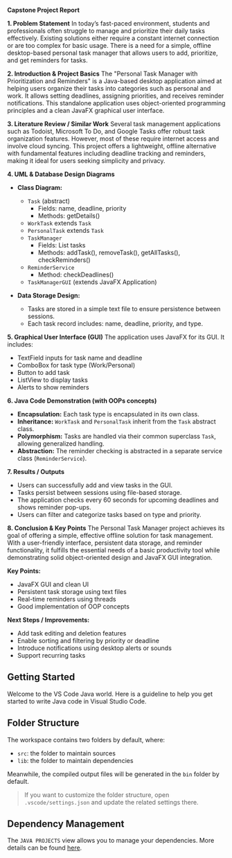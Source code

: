 **Capstone Project Report**

**1. Problem Statement**
In today’s fast-paced environment, students and professionals often struggle to manage and prioritize their daily tasks effectively. Existing solutions either require a constant internet connection or are too complex for basic usage. There is a need for a simple, offline desktop-based personal task manager that allows users to add, prioritize, and get reminders for tasks.

**2. Introduction & Project Basics**
The "Personal Task Manager with Prioritization and Reminders" is a Java-based desktop application aimed at helping users organize their tasks into categories such as personal and work. It allows setting deadlines, assigning priorities, and receives reminder notifications. This standalone application uses object-oriented programming principles and a clean JavaFX graphical user interface.

**3. Literature Review / Similar Work**
Several task management applications such as Todoist, Microsoft To Do, and Google Tasks offer robust task organization features. However, most of these require internet access and involve cloud syncing. This project offers a lightweight, offline alternative with fundamental features including deadline tracking and reminders, making it ideal for users seeking simplicity and privacy.

**4. UML & Database Design Diagrams**
- **Class Diagram:**
  - `Task` (abstract)
    - Fields: name, deadline, priority
    - Methods: getDetails()
  - `WorkTask` extends `Task`
  - `PersonalTask` extends `Task`
  - `TaskManager`
    - Fields: List<Task> tasks
    - Methods: addTask(), removeTask(), getAllTasks(), checkReminders()
  - `ReminderService`
    - Method: checkDeadlines()
  - `TaskManagerGUI` (extends JavaFX Application)

- **Data Storage Design:**
  - Tasks are stored in a simple text file to ensure persistence between sessions.
  - Each task record includes: name, deadline, priority, and type.

**5. Graphical User Interface (GUI)**
The application uses JavaFX for its GUI. It includes:
- TextField inputs for task name and deadline
- ComboBox for task type (Work/Personal)
- Button to add task
- ListView to display tasks
- Alerts to show reminders

**6. Java Code Demonstration (with OOPs concepts)**
- **Encapsulation:** Each task type is encapsulated in its own class.
- **Inheritance:** `WorkTask` and `PersonalTask` inherit from the `Task` abstract class.
- **Polymorphism:** Tasks are handled via their common superclass `Task`, allowing generalized handling.
- **Abstraction:** The reminder checking is abstracted in a separate service class (`ReminderService`).

**7. Results / Outputs**
- Users can successfully add and view tasks in the GUI.
- Tasks persist between sessions using file-based storage.
- The application checks every 60 seconds for upcoming deadlines and shows reminder pop-ups.
- Users can filter and categorize tasks based on type and priority.

**8. Conclusion & Key Points**
The Personal Task Manager project achieves its goal of offering a simple, effective offline solution for task management. With a user-friendly interface, persistent data storage, and reminder functionality, it fulfills the essential needs of a basic productivity tool while demonstrating solid object-oriented design and JavaFX GUI integration.

**Key Points:**
- JavaFX GUI and clean UI
- Persistent task storage using text files
- Real-time reminders using threads
- Good implementation of OOP concepts

**Next Steps / Improvements:**
- Add task editing and deletion features
- Enable sorting and filtering by priority or deadline
- Introduce notifications using desktop alerts or sounds
- Support recurring tasks














## Getting Started

Welcome to the VS Code Java world. Here is a guideline to help you get started to write Java code in Visual Studio Code.

## Folder Structure

The workspace contains two folders by default, where:

- `src`: the folder to maintain sources
- `lib`: the folder to maintain dependencies

Meanwhile, the compiled output files will be generated in the `bin` folder by default.

> If you want to customize the folder structure, open `.vscode/settings.json` and update the related settings there.

## Dependency Management

The `JAVA PROJECTS` view allows you to manage your dependencies. More details can be found [here](https://github.com/microsoft/vscode-java-dependency#manage-dependencies).
